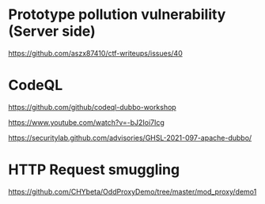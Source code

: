 
Prototype pollution vulnerability (Server side)
==

https://github.com/aszx87410/ctf-writeups/issues/40

CodeQL
==

https://github.com/github/codeql-dubbo-workshop

https://www.youtube.com/watch?v=-bJ2Ioi7Icg

https://securitylab.github.com/advisories/GHSL-2021-097-apache-dubbo/

HTTP Request smuggling
==

https://github.com/CHYbeta/OddProxyDemo/tree/master/mod_proxy/demo1
